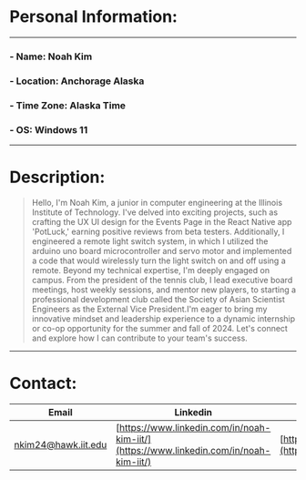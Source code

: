 # **Personal Information:**
---
### - **Name:** Noah Kim
### - **Location:** Anchorage Alaska
### - **Time Zone:** Alaska Time
### - **OS:** Windows 11
---
# **Description:**
> Hello, I'm Noah Kim, a junior in computer engineering at the Illinois Institute of Technology. 
> I've delved into exciting projects, such as crafting the UX UI design for the Events Page in the React Native app 'PotLuck,' earning positive reviews from beta testers. 
> Additionally, I engineered a remote light switch system, in which I utilized the arduino uno board microcontroller and servo motor and implemented a code that would wirelessly turn the light switch on and off using a remote.
> Beyond my technical expertise, I'm deeply engaged on campus. From the president of the tennis club, I lead executive board meetings, host weekly sessions, and mentor new players, to starting a professional development club called the Society of Asian Scientist Engineers as the External Vice President.I'm eager to bring my innovative mindset and leadership experience to a dynamic internship or co-op opportunity for the summer and fall of 2024. Let's connect and explore how I can contribute to your team's success.
---
# **Contact:**
|Email|Linkedin|Github|
|-----|--------|------|
|[nkim24@hawk.iit.edu](nkim24@hawk.iit.edu)|[https://www.linkedin.com/in/noah-kim-iit/](https://www.linkedin.com/in/noah-kim-iit/)|[https://github.com/nhk057](https://github.com/nhk057)
